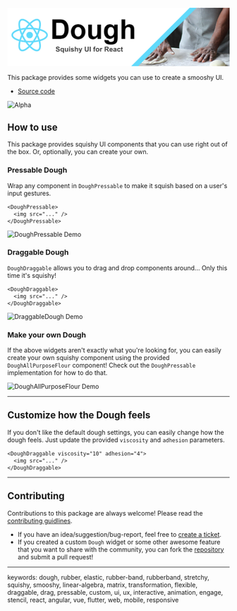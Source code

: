 ![Dough React](./assets/images/dough-react-logo@repo.png)

This package provides some widgets you can use to create a smooshy UI.

- [Source code](https://github.com/josiahsrc/dough)

<!-- a yellow warning that this package is in alpha -->

![Alpha](https://img.shields.io/badge/alpha-yellow.svg)

## How to use

This package provides squishy UI components that you can use right out of the box. Or, optionally, you can create your own.

### Pressable Dough

Wrap any component in `DoughPressable` to make it squish based on a user's input gestures.

```tsx
<DoughPressable>
  <img src="..." />
</DoughPressable>
```

![DoughPressable Demo](./assets/gifs/pressable-dough.gif)

### Draggable Dough

`DoughDraggable` allows you to drag and drop components around... Only this time it's squishy!

```tsx
<DoughDraggable>
  <img src="..." />
</DoughDraggable>
```

![DraggableDough Demo](./assets/gifs/draggable-dough.gif)

### Make your own Dough

If the above widgets aren't exactly what you're looking for, you can easily create your own squishy component using the provided `DoughAllPurposeFlour` component! Check out the `DoughPressable` implementation for how to do that.

![DoughAllPurposeFlour Demo](./assets/gifs/custom-dough.gif)

---

## Customize how the Dough feels

If you don't like the default dough settings, you can easily change how the dough feels. Just update the provided `viscosity` and `adhesion` parameters.

```tsx
<DoughDraggable viscosity="10" adhesion="4">
  <img src="..." />
</DoughDraggable>
```

---

## Contributing

Contributions to this package are always welcome! Please read the [contributing guidlines](../../CONTRIBUTING.md).

- If you have an idea/suggestion/bug-report, feel free to [create a ticket](https://github.com/josiahsrc/dough/issues).
- If you created a custom `Dough` widget or some other awesome feature that you want to share with the community, you can fork the [repository](https://github.com/josiahsrc/dough) and submit a pull request!

---

keywords: dough, rubber, elastic, rubber-band, rubberband, stretchy, squishy, smooshy, linear-algebra, matrix, transformation, flexible, draggable, drag, pressable, custom, ui, ux, interactive, animation, engage, stencil, react, angular, vue, flutter, web, mobile, responsive
